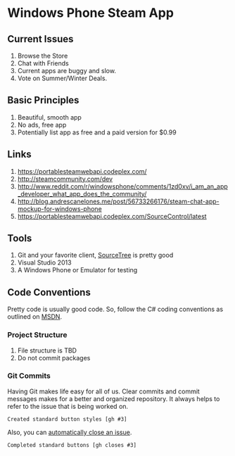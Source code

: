 Windows Phone Steam App
=======================

## Current Issues
1. Browse the Store
2. Chat with Friends
3. Current apps are buggy and slow.
4. Vote on Summer/Winter Deals.

## Basic Principles
1.  Beautiful, smooth app
2.  No ads, free app
3.  Potentially list app as free and a paid version for $0.99

## Links
1. https://portablesteamwebapi.codeplex.com/
2. http://steamcommunity.com/dev
3. http://www.reddit.com/r/windowsphone/comments/1zd0xv/i_am_an_app_developer_what_app_does_the_community/
4. http://blog.andrescanelones.me/post/56733266176/steam-chat-app-mockup-for-windows-phone
5. https://portablesteamwebapi.codeplex.com/SourceControl/latest

## Tools
1. Git and your favorite client, [SourceTree](http://www.sourcetreeapp.com/) is pretty good
2. Visual Studio 2013
3. A Windows Phone or Emulator for testing

## Code Conventions

Pretty code is usually good code. So, follow the C# coding conventions as outlined on [MSDN](http://msdn.microsoft.com/en-us/library/ff926074.aspx).

### Project Structure
1. File structure is TBD
2. Do not commit packages

### Git Commits
Having Git makes life easy for all of us. Clear commits and commit messages makes for a better and organized repository. It always helps to refer to the issue that is being worked on.

	Created standard button styles [gh #3]

Also, you can [automatically close an issue](https://help.github.com/articles/closing-issues-via-commit-messages).

	Completed standard buttons [gh closes #3]

